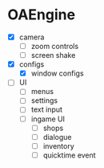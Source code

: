 # OAEngine

- [x] camera
    - [ ] zoom controls
    - [ ] screen shake
- [x] configs
    - [x] window configs
- [ ] UI
    - [ ] menus
    - [ ] settings
    - [ ] text input
    - [ ] ingame UI
        - [ ] shops
        - [ ] dialogue
        - [ ] inventory
        - [ ] quicktime event
